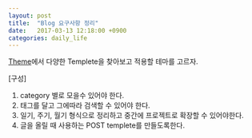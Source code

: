 ```yaml
---
layout: post
title:  "Blog 요구사항 정리"
date:   2017-03-13 12:18:00 +0900
categories: daily_life 
---
```


[Theme][Theme]에서 다양한 Templete을 찾아보고 적용할 테마를 고르자.

[구성]
1. category 별로 모을수 있어야 한다.
2. 태그를 달고 그에따라 검색할 수 있어야 한다.
3. 일기, 주기, 월기 형식으로 정리하고 중간에 프로젝트로 확장할 수 있어야한다.
4. 글을 올릴 때 사용하는 POST templete를 만들도록한다.

[jekyll-docs]: https://jekyllrb.com/docs/home
[jekyll-gh]:   https://github.com/jekyll/jekyll
[jekyll-talk]: https://talk.jekyllrb.com/
[Theme]: https://github.com/jekyll/jekyll/wiki/Themes
